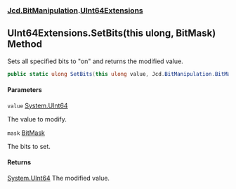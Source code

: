 ### [Jcd.BitManipulation](Jcd.BitManipulation.md 'Jcd.BitManipulation').[UInt64Extensions](Jcd.BitManipulation.UInt64Extensions.md 'Jcd.BitManipulation.UInt64Extensions')

## UInt64Extensions.SetBits(this ulong, BitMask) Method

Sets all specified bits to "on" and returns the modified value.

```csharp
public static ulong SetBits(this ulong value, Jcd.BitManipulation.BitMask mask);
```

#### Parameters

<a name='Jcd.BitManipulation.UInt64Extensions.SetBits(thisulong,Jcd.BitManipulation.BitMask).value'></a>

`value` [System.UInt64](https://docs.microsoft.com/en-us/dotnet/api/System.UInt64 'System.UInt64')

The value to modify.

<a name='Jcd.BitManipulation.UInt64Extensions.SetBits(thisulong,Jcd.BitManipulation.BitMask).mask'></a>

`mask` [BitMask](Jcd.BitManipulation.BitMask.md 'Jcd.BitManipulation.BitMask')

The bits to set.

#### Returns

[System.UInt64](https://docs.microsoft.com/en-us/dotnet/api/System.UInt64 'System.UInt64')
The modified value.